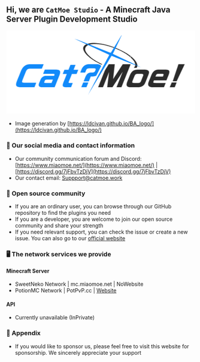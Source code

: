 ## Hi, we are `CatMoe Studio` - A Minecraft Java Server Plugin Development Studio
<!--suppress HtmlDeprecatedAttribute -->
<div align="center">
  <a href="https://github.com/CatMoe/MoeFilter">
    <img src="https://github.com/CatMoe/.github/blob/main/profile/Cat_Moe!_ba-style@nulla.top.png?raw=true" alt="ba-icon">
  </a>
</div>


- Image generation by [https://ldcivan.github.io/BA_logo/](https://ldcivan.github.io/BA_logo/)
### 📢 Our social media and contact information
- Our community communication forum and Discord: [https://www.miaomoe.net/](https://www.miaomoe.net/) | [https://discord.gg/7jFbvTzDjV](https://discord.gg/7jFbvTzDjV)
- Our contact email: [Suppport@catmoe.work](https://mail:Suppport@catmoe.work)

### 🥳 Open source community
- If you are an ordinary user, you can browse through our GitHub repository to find the plugins you need
- If you are a developer, you are welcome to join our open source community and share your strength
- If you need relevant support, you can check the issue or create a new issue. You can also go to our [official website](https://www.miaomoe.net/)

### 🖥 The network services we provide
#### Minecraft Server
- SweetNeko Network | mc.miaomoe.net | NoWebsite
- PotionMC Network | PotPvP.cc | [Website](https://www.potpvp.cc/)

#### API
- Currently unavailable (InPrivate)

### 📓 Appendix
- If you would like to sponsor us, please feel free to visit this website for sponsorship. We sincerely appreciate your support
